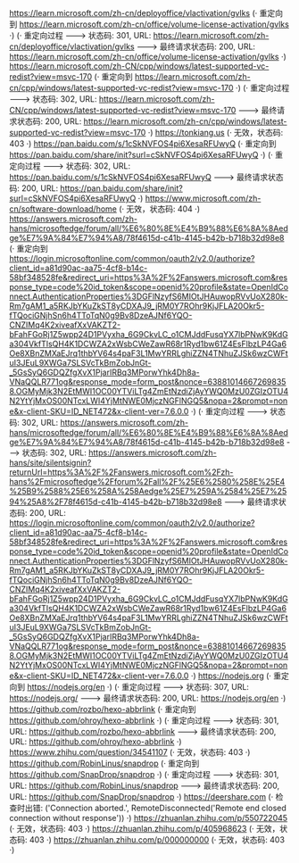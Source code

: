 https://learn.microsoft.com/zh-cn/deployoffice/vlactivation/gvlks (· 重定向到 https://learn.microsoft.com/zh-cn/office/volume-license-activation/gvlks ·)
(· 重定向过程 ---> 状态码: 301, URL: https://learn.microsoft.com/zh-cn/deployoffice/vlactivation/gvlks ---> 最终请求状态码: 200, URL: https://learn.microsoft.com/zh-cn/office/volume-license-activation/gvlks ·)
https://learn.microsoft.com/zh-CN/cpp/windows/latest-supported-vc-redist?view=msvc-170 (· 重定向到 https://learn.microsoft.com/zh-cn/cpp/windows/latest-supported-vc-redist?view=msvc-170 ·)
(· 重定向过程 ---> 状态码: 302, URL: https://learn.microsoft.com/zh-CN/cpp/windows/latest-supported-vc-redist?view=msvc-170 ---> 最终请求状态码: 200, URL: https://learn.microsoft.com/zh-cn/cpp/windows/latest-supported-vc-redist?view=msvc-170 ·)
https://tonkiang.us (· 无效，状态码: 403 ·)
https://pan.baidu.com/s/1cSkNVFOS4pi6XesaRFUwyQ (· 重定向到 https://pan.baidu.com/share/init?surl=cSkNVFOS4pi6XesaRFUwyQ ·)
(· 重定向过程 ---> 状态码: 302, URL: https://pan.baidu.com/s/1cSkNVFOS4pi6XesaRFUwyQ ---> 最终请求状态码: 200, URL: https://pan.baidu.com/share/init?surl=cSkNVFOS4pi6XesaRFUwyQ ·)
https://www.microsoft.com/zh-cn/software-download/home (· 无效，状态码: 404 ·)
https://answers.microsoft.com/zh-hans/microsoftedge/forum/all/%E6%80%8E%E4%B9%88%E6%8A%8Aedge%E7%9A%84%E7%94%A8/78f4615d-c41b-4145-b42b-b718b32d98e8 (· 重定向到 https://login.microsoftonline.com/common/oauth2/v2.0/authorize?client_id=a81d90ac-aa75-4cf8-b14c-58bf348528fe&redirect_uri=https%3A%2F%2Fanswers.microsoft.com&response_type=code%20id_token&scope=openid%20profile&state=OpenIdConnect.AuthenticationProperties%3DGFlNzyfS6MIOtJHAuwopRVvUoX280k-Rm7gAM1_a5RKJbYKuZkST8yCDXAJ9_jRM0Y7ROhr9KjJFLA20Okr5-fTQociGNjhSn6h4TToTqN0g9Bv8DzeAJNf6YQO-CNZIMq4K2xiveafXxVAKZT2-bFahFGoRj1Z5wpp24D1PVyxha_6G9CkvLC_o1CMJddFusqYX7lbPNwK9KdGa304VkfTIsQH4K1DCWZA2xWsbCWeZawR68r1Ryd1bw61Z4EsFlbzLP4Ga6Oe8XBnZMXaEJrq1thbYV64s4paF3L1MwYRRLghiZZN4TNhuZJSk6wzCWFtuI3JEuL9XWGa7SLSVcTkBmZobJnGt-_5GsSyQ6GDQZfgXvX1PjarIRBq3MPorwYhk4Dh8a-VNaQQLR771og&response_mode=form_post&nonce=638810146672698358.OGMyMjk3N2EtMWI1OC00YTViLTg4ZmEtNzdiZjAyYWQ0MzU0ZGIzOTU4N2YtYjMxOS00NTcxLWI4YjMtNWE0MjczNGFlNGQ5&nopa=2&prompt=none&x-client-SKU=ID_NET472&x-client-ver=7.6.0.0 ·)
(· 重定向过程 ---> 状态码: 302, URL: https://answers.microsoft.com/zh-hans/microsoftedge/forum/all/%E6%80%8E%E4%B9%88%E6%8A%8Aedge%E7%9A%84%E7%94%A8/78f4615d-c41b-4145-b42b-b718b32d98e8 ---> 状态码: 302, URL: https://answers.microsoft.com/zh-hans/site/silentsignin?returnUrl=https%3A%2F%2Fanswers.microsoft.com%2Fzh-hans%2Fmicrosoftedge%2Fforum%2Fall%2F%25E6%2580%258E%25E4%25B9%2588%25E6%258A%258Aedge%25E7%259A%2584%25E7%2594%25A8%2F78f4615d-c41b-4145-b42b-b718b32d98e8 ---> 最终请求状态码: 200, URL: https://login.microsoftonline.com/common/oauth2/v2.0/authorize?client_id=a81d90ac-aa75-4cf8-b14c-58bf348528fe&redirect_uri=https%3A%2F%2Fanswers.microsoft.com&response_type=code%20id_token&scope=openid%20profile&state=OpenIdConnect.AuthenticationProperties%3DGFlNzyfS6MIOtJHAuwopRVvUoX280k-Rm7gAM1_a5RKJbYKuZkST8yCDXAJ9_jRM0Y7ROhr9KjJFLA20Okr5-fTQociGNjhSn6h4TToTqN0g9Bv8DzeAJNf6YQO-CNZIMq4K2xiveafXxVAKZT2-bFahFGoRj1Z5wpp24D1PVyxha_6G9CkvLC_o1CMJddFusqYX7lbPNwK9KdGa304VkfTIsQH4K1DCWZA2xWsbCWeZawR68r1Ryd1bw61Z4EsFlbzLP4Ga6Oe8XBnZMXaEJrq1thbYV64s4paF3L1MwYRRLghiZZN4TNhuZJSk6wzCWFtuI3JEuL9XWGa7SLSVcTkBmZobJnGt-_5GsSyQ6GDQZfgXvX1PjarIRBq3MPorwYhk4Dh8a-VNaQQLR771og&response_mode=form_post&nonce=638810146672698358.OGMyMjk3N2EtMWI1OC00YTViLTg4ZmEtNzdiZjAyYWQ0MzU0ZGIzOTU4N2YtYjMxOS00NTcxLWI4YjMtNWE0MjczNGFlNGQ5&nopa=2&prompt=none&x-client-SKU=ID_NET472&x-client-ver=7.6.0.0 ·)
https://nodejs.org (· 重定向到 https://nodejs.org/en ·)
(· 重定向过程 ---> 状态码: 307, URL: https://nodejs.org/ ---> 最终请求状态码: 200, URL: https://nodejs.org/en ·)
https://github.com/rozbo/hexo-abbrlink (· 重定向到 https://github.com/ohroy/hexo-abbrlink ·)
(· 重定向过程 ---> 状态码: 301, URL: https://github.com/rozbo/hexo-abbrlink ---> 最终请求状态码: 200, URL: https://github.com/ohroy/hexo-abbrlink ·)
https://www.zhihu.com/question/34541107 (· 无效，状态码: 403 ·)
https://github.com/RobinLinus/snapdrop (· 重定向到 https://github.com/SnapDrop/snapdrop ·)
(· 重定向过程 ---> 状态码: 301, URL: https://github.com/RobinLinus/snapdrop ---> 最终请求状态码: 200, URL: https://github.com/SnapDrop/snapdrop ·)
https://deershare.com (· 检查时出错: ('Connection aborted.', RemoteDisconnected('Remote end closed connection without response')) ·)
https://zhuanlan.zhihu.com/p/550722045 (· 无效，状态码: 403 ·)
https://zhuanlan.zhihu.com/p/405968623 (· 无效，状态码: 403 ·)
https://zhuanlan.zhihu.com/p/000000000 (· 无效，状态码: 403 ·)
